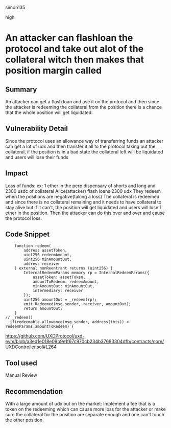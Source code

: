 simon135

high

# An attacker can flashloan the protocol  and take out alot  of the collateral witch  then makes that position margin called

## Summary
An attacker can get a flash loan and use it on the protocol and then since the attacker is redeeming the collateral from the position there is a chance that the whole position will get liquidated.
## Vulnerability Detail
Since the protocol uses an allowance  way of transferring funds an attacker can get a lot of udx and then transfer it all to the protocol taking out the collateral, if the position is  in a bad state the collateral left will be liquidated and users will lose their funds 
## Impact
Loss of funds:
ex:
1 ether in the perp dispensary  of shorts and long and 2300 usdc of collateral
Alice(attacker)  flash loans  2300 udx
They redeem when the positions  are  negative(taking a loss)
The collateral is redeemed and since there is no collateral remaining and it needs to have collateral to stay alive but if it can't, the position will get liquidated and users will lose 1 ether in the position.
Then the attacker can do this over and over and cause the protocol loss.
  
## Code Snippet
```solidity 
    function redeem(
        address assetToken,
        uint256 redeemAmount,
        uint256 minAmountOut,
        address receiver
    ) external nonReentrant returns (uint256) {
        InternalRedeemParams memory rp = InternalRedeemParams({
            assetToken: assetToken,
            amountToRedeem: redeemAmount,
            minAmountOut: minAmountOut,
            intermediary: receiver
        });
        uint256 amountOut = _redeem(rp);
        emit Redeemed(msg.sender, receiver, amountOut);
        return amountOut;
    }
// _redeem()
  if(redeemable.allowance(msg.sender, address(this)) < redeemParams.amountToRedeem) {
```
https://github.com/UXDProtocol/uxd-evm/blob/a3ed1e018e09b9e1f67c970cb234b37683304dfb/contracts/core/UXDController.sol#L264
## Tool used

Manual Review

## Recommendation
With a large amount of udx out on the market: Implement a fee that is a token on the redeeming which can cause more loss for the attacker or make sure the collateral for the position are separate enough and one can't touch the other position. 